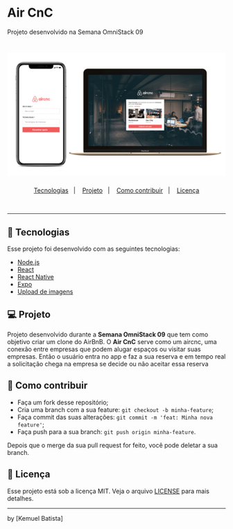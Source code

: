 # Air CnC
Projeto desenvolvido na Semana OmniStack 09

<h1 align="center">
  <img alt="AirCnC" title="#AirCnC" src=".github/aircnc.png"  />
</h1>

<p align="center">
  <a href="#-tecnologias">Tecnologias</a>&nbsp;&nbsp;&nbsp;|&nbsp;&nbsp;&nbsp;
  <a href="#-projeto">Projeto</a>&nbsp;&nbsp;&nbsp;|&nbsp;&nbsp;&nbsp;
  <a href="#-instalação">Como contribuir</a>&nbsp;&nbsp;&nbsp;|&nbsp;&nbsp;&nbsp;
  <a href="#-licença">Licença</a>
</p>

<br>


---

## 🚀 Tecnologias

Esse projeto foi desenvolvido com as seguintes tecnologias:

- [Node.js](https://nodejs.org/en/)
- [React](https://reactjs.org)
- [React Native](https://facebook.github.io/react-native/)
- [Expo](https://expo.io/)
- [Upload de imagens](react-dropzone)

## 💻 Projeto
Projeto desenvolvido durante a <strong>Semana OmniStack 09</strong> que tem como objetivo criar um clone do AirBnB. 
O <strong>Air CnC</strong> serve como um aircnc, uma conexão entre empresas que podem alugar espaços ou visitar suas empresas. Então o usuário entra no app e faz a sua reserva e em tempo real a solicitação chega na empresa se decide ou não aceitar essa reserva

## 🤔 Como contribuir

- Faça um fork desse repositório;
- Cria uma branch com a sua feature: `git checkout -b minha-feature`;
- Faça commit das suas alterações: `git commit -m 'feat: Minha nova feature'`;
- Faça push para a sua branch: `git push origin minha-feature`.

Depois que o merge da sua pull request for feito, você pode deletar a sua branch.

## 🧾 Licença

Esse projeto está sob a licença MIT. Veja o arquivo [LICENSE](LICENSE.md) para mais detalhes.

---

by [Kemuel Batista]
